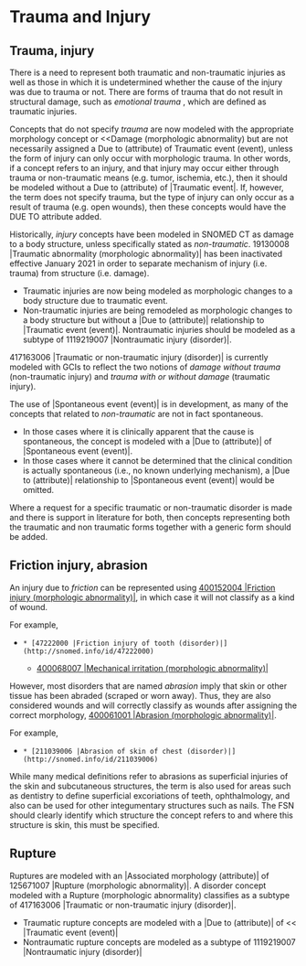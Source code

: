 # Trauma and Injury

## Trauma, injury

There is a need to represent both traumatic and non-traumatic injuries as well as those in which it is undetermined whether the cause of the injury was due to trauma or not. There are forms of trauma that do not result in structural damage, such as  _emotional trauma_ , which are defined as traumatic injuries. 

Concepts that do not specify  _trauma_ are now modeled with the appropriate morphology concept or <<Damage (morphologic abnormality) but are not necessarily assigned a Due to (attribute) of Traumatic event (event), unless the form of injury can only occur with morphologic trauma.  In other words, if a concept refers to an injury, and that injury may occur either through trauma or non-traumatic means (e.g. tumor, ischemia, etc.), then it should be modeled without a Due to (attribute) of |Traumatic event|. If, however, the term does not specify trauma, but the type of injury can only occur as a result of trauma (e.g. open wounds), then these concepts would have the DUE TO attribute added.

Historically,  _injury_ concepts have been modeled in SNOMED CT as damage to a body structure, unless specifically stated as  _non-traumatic_. 19130008 |Traumatic abnormality (morphologic abnormality)| has been inactivated effective January 2021 in order to separate mechanism of injury (i.e. trauma) from structure (i.e. damage). 

  * Traumatic injuries are now being modeled as morphologic changes to a body structure due to traumatic event.
  * Non-traumatic injuries are being remodeled as morphologic changes to a body structure but without a |Due to (attribute)| relationship to |Traumatic event (event)|. Nontraumatic injuries should be modeled as a subtype of 1119219007 |Nontraumatic injury (disorder)|.

417163006 |Traumatic or non-traumatic injury (disorder)| is currently modeled with GCIs to reflect the two notions of  _damage without trauma_ (non-traumatic injury) and  _trauma with or without damage_ (traumatic injury). 

The use of |Spontaneous event (event)| is in development, as many of the concepts that related to  _non-traumatic_ are not in fact spontaneous. 

  * In those cases where it is clinically apparent that the cause is spontaneous, the concept is modeled with a |Due to (attribute)| of |Spontaneous event (event)|.
  * In those cases where it cannot be determined that the clinical condition is actually spontaneous (i.e., no known underlying mechanism), a |Due to (attribute)| relationship to |Spontaneous event (event)| would be omitted.

Where a request for a specific traumatic or non-traumatic disorder is made and there is support in literature for both, then concepts representing both the traumatic and non traumatic forms together with a generic form should be added.

## Friction injury, abrasion

An injury due to  _friction_ can be represented using [400152004 |Friction injury (morphologic abnormality)|](http://snomed.info/id/400152004), in which case it will not classify as a kind of wound.

For example,

  *     * [47222000 |Friction injury of tooth (disorder)|](http://snomed.info/id/47222000)
    * [400068007 |Mechanical irritation (morphologic abnormality)|](http://snomed.info/id/400068007)

However, most disorders that are named  _abrasion_ imply that skin or other tissue has been abraded (scraped or worn away). Thus, they are also considered wounds and will correctly classify as wounds after assigning the correct morphology, [400061001 |Abrasion (morphologic abnormality)|](http://snomed.info/id/400061001). 

For example,

  *     * [211039006 |Abrasion of skin of chest (disorder)|](http://snomed.info/id/211039006)

While many medical definitions refer to abrasions as superficial injuries of the skin and subcutaneous structures, the term is also used for areas such as dentistry to define superficial excoriations of teeth, ophthalmology, and also can be used for other integumentary structures such as nails. The FSN should clearly identify which structure the concept refers to and where this structure is skin, this must be specified.

## Rupture

Ruptures are modeled with an |Associated morphology (attribute)| of 125671007 |Rupture (morphologic abnormality)|. A disorder concept modeled with a Rupture (morphologic abnormality) classifies as a subtype of 417163006 |Traumatic or non-traumatic injury (disorder)|.

  * Traumatic rupture concepts are modeled with a |Due to (attribute)| of << |Traumatic event (event)|
  * Nontraumatic rupture concepts are modeled as a subtype of 1119219007 |Nontraumatic injury (disorder)|

